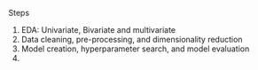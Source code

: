 Steps

1. EDA: Univariate, Bivariate and multivariate
2. Data cleaning, pre-processing, and dimensionality reduction
3. Model creation, hyperparameter search, and model evaluation
4.
